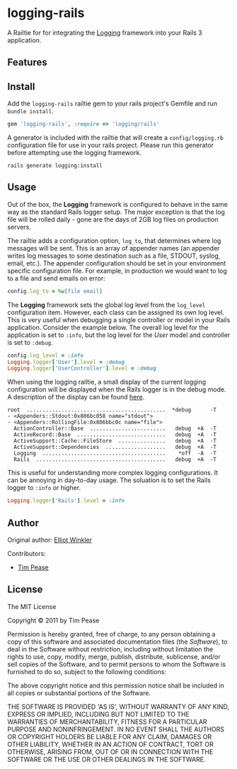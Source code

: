 logging-rails
=============

A Railtie for for integrating the [Logging](https://github.com/TwP/logging)
framework into your Rails 3 application.

Features
--------

Install
-------

Add the ```logging-rails``` railtie gem to your rails project's Gemfile and run ```bundle install```.

```ruby
gem 'logging-rails', :require => 'logging/rails'
````

A generator is included with the railtie that will create a ```config/logging.rb```
configuration file for use in your rails project. Please run this generator
before attempting use the logging framework.

```
rails generate logging:install
```

Usage
-----

Out of the box, the **Logging** framework is configured to behave in the same
way as the standard Rails logger setup. The major exception is that the log
file will be rolled daily - gone are the days of 2GB log files on production
servers.

The railtie adds a configuration option, ```log_to```, that determines where
log messages will be sent. This is an array of appender names (an appender
writes log messages to some destination such as a file, STDOUT, syslog, email,
etc.). The appender configuration should be set in your environment specific
configuration file. For example, in production we would want to log to a file
and send emails on error:

```ruby
config.log_to = %w[file email]
```

The **Logging** framework sets the global log level from the ```log_level```
configuration item. However, each class can be assigned its own log level.
This is very useful when debugging a single controller or model in your
Rails application. Consider the example below. The overall log level for the
application is set to ```:info```, but the log level for the *User* model and
controller is set to ```:debug```.

```ruby
config.log_level = :info
Logging.logger['User'].level = :debug
Logging.logger['UserController'].level = :debug
```

When using the logging railtie, a small display of the current logging
configuration will be displayed when the Rails logger is in the debug mode.
A description of the display can be found [here](https://github.com/TwP/logging/blob/master/lib/logging.rb#L400).

```
root  ............................................  *debug      -T
- <Appenders::Stdout:0x806bc058 name="stdout">
- <Appenders::RollingFile:0x806bbc0c name="file">
  ActionController::Base  ........................   debug  +A  -T
  ActiveRecord::Base  ............................   debug  +A  -T
  ActiveSupport::Cache::FileStore  ...............   debug  +A  -T
  ActiveSupport::Dependencies  ...................   debug  +A  -T
  Logging  .......................................    *off  -A  -T
  Rails  .........................................   debug  +A  -T
```

This is useful for understanding more complex logging configurations. It can
be annoying in day-to-day usage. The soluation is to set the Rails logger to
```:info``` or higher.

```ruby
Logging.logger['Rails'].level = :info
```

Author
------

Original author: [Elliot Winkler](https://github.com/mcmire)

Contributors:

* [Tim Pease](https://github.com/TwP)

License
-------

The MIT License

Copyright © 2011 by Tim Pease

Permission is hereby granted, free of charge, to any person obtaining
a copy of this software and associated documentation files (the
*Software*), to deal in the Software without restriction, including
without limitation the rights to use, copy, modify, merge, publish,
distribute, sublicense, and/or sell copies of the Software, and to
permit persons to whom the Software is furnished to do so, subject to
the following conditions:

The above copyright notice and this permission notice shall be
included in all copies or substantial portions of the Software.

THE SOFTWARE IS PROVIDED 'AS IS', WITHOUT WARRANTY OF ANY KIND,
EXPRESS OR IMPLIED, INCLUDING BUT NOT LIMITED TO THE WARRANTIES OF
MERCHANTABILITY, FITNESS FOR A PARTICULAR PURPOSE AND NONINFRINGEMENT.
IN NO EVENT SHALL THE AUTHORS OR COPYRIGHT HOLDERS BE LIABLE FOR ANY
CLAIM, DAMAGES OR OTHER LIABILITY, WHETHER IN AN ACTION OF CONTRACT,
TORT OR OTHERWISE, ARISING FROM, OUT OF OR IN CONNECTION WITH THE
SOFTWARE OR THE USE OR OTHER DEALINGS IN THE SOFTWARE.
